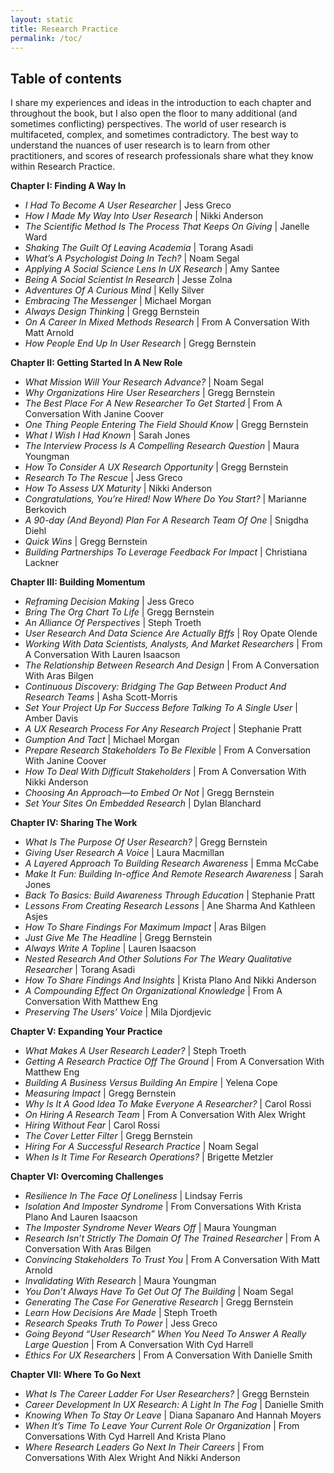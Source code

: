 ```yaml
---
layout: static
title: Research Practice
permalink: /toc/
---
```

## Table of contents

I share my experiences and ideas in the introduction to each chapter and throughout the book, but I also open the floor to many additional (and sometimes conflicting) perspectives. The world of user research is multifaceted, complex, and sometimes contradictory. The best way to understand the nuances of user research is to learn from other practitioners, and scores of research professionals share what they know within Research Practice.

**Chapter I: Finding A Way In**

* *I Had To Become A User Researcher* &#124; Jess Greco
* *How I Made My Way Into User Research* &#124; Nikki Anderson
* *The Scientific Method Is The Process That Keeps On Giving* &#124; Janelle Ward
* *Shaking The Guilt Of Leaving Academia* &#124; Torang Asadi
* *What’s A Psychologist Doing In Tech?* &#124; Noam Segal
* *Applying A Social Science Lens In UX Research* &#124; Amy Santee
* *Being A Social Scientist In Research* &#124; Jesse Zolna
* *Adventures Of A Curious Mind* &#124; Kelly Silver
* *Embracing The Messenger* &#124; Michael Morgan
* *Always Design Thinking* &#124; Gregg Bernstein
* *On A Career In Mixed Methods Research* &#124; From A Conversation With Matt Arnold
* *How People End Up In User Research* &#124; Gregg Bernstein

**Chapter II: Getting Started In A New Role**

* *What Mission Will Your Research Advance?* &#124; Noam Segal
* *Why Organizations Hire User Researchers* &#124; Gregg Bernstein
* *The Best Place For A New Researcher To Get Started* &#124; From A Conversation With Janine Coover
* *One Thing People Entering The Field Should Know* &#124; Gregg Bernstein
* *What I Wish I Had Known* &#124; Sarah Jones
* *The Interview Process Is A Compelling Research Question* &#124; Maura Youngman
* *How To Consider A UX Research Opportunity* &#124; Gregg Bernstein
* *Research To The Rescue* &#124; Jess Greco
* *How To Assess UX Maturity* &#124; Nikki Anderson
* *Congratulations, You’re Hired! Now Where Do You Start?* &#124; Marianne Berkovich
* *A 90-day (And Beyond) Plan For A Research Team Of One* &#124; Snigdha Diehl
* *Quick Wins* &#124; Gregg Bernstein
* *Building Partnerships To Leverage Feedback For Impact* &#124; Christiana Lackner

**Chapter III: Building Momentum**

* *Reframing Decision Making* &#124; Jess Greco
* *Bring The Org Chart To Life* &#124; Gregg Bernstein
* *An Alliance Of Perspectives* &#124; Steph Troeth
* *User Research And Data Science Are Actually Bffs* &#124; Roy Opate Olende
* *Working With Data Scientists, Analysts, And Market Researchers* &#124; From A Conversation With Lauren Isaacson
* *The Relationship Between Research And Design* &#124; From A Conversation With Aras Bilgen
* *Continuous Discovery: Bridging The Gap Between Product And Research Teams* &#124; Asha Scott-Morris
* *Set Your Project Up For Success Before Talking To A Single User* &#124; Amber Davis
* *A UX Research Process For Any Research Project* &#124; Stephanie Pratt
* *Gumption And Tact* &#124; Michael Morgan
* *Prepare Research Stakeholders To Be Flexible* &#124; From A Conversation With Janine Coover
* *How To Deal With Difficult Stakeholders* &#124; From A Conversation With Nikki Anderson
* *Choosing An Approach—to Embed Or Not* &#124; Gregg Bernstein
* *Set Your Sites On Embedded Research* &#124; Dylan Blanchard

**Chapter IV: Sharing The Work**

* *What Is The Purpose Of User Research?* &#124; Gregg Bernstein
* *Giving User Research A Voice* &#124; Laura Macmillan
* *A Layered Approach To Building Research Awareness* &#124; Emma McCabe
* *Make It Fun: Building In-office And Remote Research Awareness* &#124; Sarah Jones
* *Back To Basics: Build Awareness Through Education* &#124; Stephanie Pratt
* *Lessons From Creating Research Lessons* &#124; Ane Sharma And Kathleen Asjes
* *How To Share Findings For Maximum Impact* &#124; Aras Bilgen
* *Just Give Me The Headline* &#124; Gregg Bernstein
* *Always Write A Topline* &#124; Lauren Isaacson
* *Nested Research And Other Solutions For The Weary Qualitative Researcher* &#124; Torang Asadi
* *How To Share Findings And Insights* &#124; Krista Plano And Nikki Anderson
* *A Compounding Effect On Organizational Knowledge* &#124; From A Conversation With Matthew Eng
* *Preserving The Users’ Voice* &#124; Mila Djordjevic

**Chapter V: Expanding Your Practice**

* *What Makes A User Research Leader?* &#124; Steph Troeth
* *Getting A Research Practice Off The Ground* &#124; From A Conversation With Matthew Eng
* *Building A Business Versus Building An Empire* &#124; Yelena Cope
* *Measuring Impact* &#124; Gregg Bernstein
* *Why Is It A Good Idea To Make Everyone A Researcher?* &#124; Carol Rossi
* *On Hiring A Research Team* &#124; From A Conversation With Alex Wright
* *Hiring Without Fear* &#124; Carol Rossi
* *The Cover Letter Filter* &#124; Gregg Bernstein
* *Hiring For A Successful Research Practice* &#124; Noam Segal
* *When Is It Time For Research Operations?* &#124; Brigette Metzler

**Chapter VI: Overcoming Challenges**

* *Resilience In The Face Of Loneliness* &#124; Lindsay Ferris
* *Isolation And Imposter Syndrome* &#124; From Conversations With Krista Plano And Lauren Isaacson
* *The Imposter Syndrome Never Wears Off* &#124; Maura Youngman
* *Research Isn’t Strictly The Domain Of The Trained Researcher* &#124; From A Conversation With Aras Bilgen
* *Convincing Stakeholders To Trust You* &#124; From A Conversation With Matt Arnold
* *Invalidating With Research* &#124; Maura Youngman
* *You Don’t Always Have To Get Out Of The Building* &#124; Noam Segal
* *Generating The Case For Generative Research* &#124; Gregg Bernstein
* *Learn How Decisions Are Made* &#124; Steph Troeth
* *Research Speaks Truth To Power* &#124; Jess Greco
* *Going Beyond “User Research” When You Need To Answer A Really Large Question* &#124; From A Conversation With Cyd Harrell
* *Ethics For UX Researchers* &#124; From A Conversation With Danielle Smith

**Chapter VII: Where To Go Next**

* *What Is The Career Ladder For User Researchers?* &#124; Gregg Bernstein
* *Career Development In UX Research: A Light In The Fog* &#124; Danielle Smith
* *Knowing When To Stay Or Leave* &#124; Diana Sapanaro And Hannah Moyers
* *When It’s Time To Leave Your Current Role Or Organization* &#124; From Conversations With Cyd Harrell And Krista Plano
* *Where Research Leaders Go Next In Their Careers* &#124; From Conversations With Alex Wright And Nikki Anderson
